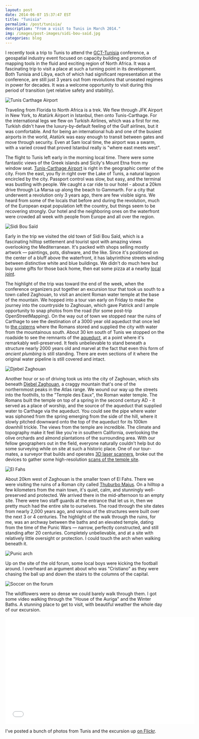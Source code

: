 ```yaml
---
layout: post
date: 2014-06-07 15:37:47 EST
title: "Tunisia"
permalink: /post/tunisia/
description: "From a visit to Tunis in March 2014."
img: /images/post-images/sidi-bou-said.jpg
categories: blog
---
```


I recently took a trip to Tunis to attend the [GCT-Tunisia](http://gct-tunisia.com/) conference, a geospatial industry event focused on capacity building and promotion of mapping tools in the fluid and exciting region of North Africa. It was a fascinating trip to visit a place at such a turning point in its development. Both Tunisia and Libya, each of which had significant representation at the conference, are still just 3 years out from revolutions that unseated regimes in power for decades. It was a welcome opportunity to visit during this period of transition (yet relative safety and stability).

![Tunis Carthage Airport](/images/post-images/tunis-carthage-airport.jpg)

Traveling from Florida to North Africa is a trek. We flew through JFK Airport in New York, to Atatürk Airport in Istanbul, then onto Tunis-Carthage. For the international legs we flew on Turkish Airlines, which was a first for me. Turkish didn't have the luxury-by-default feeling of the Gulf airlines, but it was comfortable. And for being an international hub and one of the busiest airports in the world, Atatürk was easy enough to transit between gates and move through security. Even at 5am local time, the airport was a swarm, with a varied crowd that proved Istanbul really is "where east meets west".

The flight to Tunis left early in the morning local time. There were some fantastic views of the Greek islands and Sicily's Mount Etna from my window seat. [Tunis-Carthage Airport](http://en.wikipedia.org/wiki/Tunis-Carthage_International_Airport) is right in the geographic center of the city. From the east, you fly in right over the Lake of Tunis, a natural lagoon encircled by the city. Passport control was slow, but easy, and the terminal was bustling with people. We caught a car ride to our hotel - about a 20km drive through La Marsa up along the beach to Gammarth. For a city that underwent a revolution only 3 years ago, there are few visible signs. We heard from some of the locals that before and during the revolution, much of the European expat population left the country, but things seem to be recovering strongly. Our hotel and the neighboring ones on the waterfront were crowded all week with people from Europe and all over the region.

![Sidi Bou Saïd](/images/post-images/sidi-bou-said.jpg)

Early in the trip we visited the old town of Sidi Bou Saïd, which is a fascinating hilltop settlement and tourist spot with amazing views overlooking the Mediterranean. It's packed with shops selling mostly artwork &mdash; paintings, pots, dishware, and the like. Since it's positioned on the center of a bluff above the waterfront, it has labyrinthine streets winding between  distinctive white and blue buildings. We didn't do much here but buy some gifts for those back home, then eat some pizza at a nearby [local joint](https://foursquare.com/v/lazur-carthago-%D8%AA%D9%88%D9%86%D8%B3/4e663e89e4cdf1e2c0e69752).

The highlight of the trip was toward the end of the week, when the conference organizers put together an excursion tour that took us south to a town called Zaghouan, to visit an ancient Roman water temple at the base of the mountain. We hopped into a tour van early on Friday to make the journey into the countryside to Zaghouan, which gave Patrick and I ample opportunity to snap photos from the road (for some post-trip OpenStreetMapping). On the way out of town we stopped near the ruins of Carthage to see the destination of a 3000 year old aqueduct that once led to [the cisterns](https://goo.gl/maps/xezzq) where the Romans stored and supplied the city with water from the mountainous south. About 30 km south of Tunis we stopped on the roadside to see the remnants of the [aqueduct](http://www.historvius.com/the-zaghouan-aqueduct-1615/), at a point where it's remarkably well-preserved. It feels unbelievable to stand beneath a structure nearly 2000 years old and marvel at the fact that even this form of _ancient plumbing_ is still standing. There are even sections of it where the original water pipeline is still covered and intact.

![Djebel Zaghouan](/images/post-images/water-temple.jpg)

Another hour or so of driving took us into the city of Zaghouan, which sits beneath [Djebel Zaghouan](http://en.wikipedia.org/wiki/Djebel_Zaghouan), a craggy mountain that's one of the northernmost peaks in the Atlas range. We wound our way up the  streets into the foothills, to the "Temple des Eaux", the Roman water temple. The Romans built the temple on top of a spring in the second century AD - it served as a place of worship, and the source of the aqueduct that supplied water to Carthage via the aqueduct. You could see the pipe where water was siphoned from the spring emerging from the side of the hill, where it slowly pitched downward onto the top of the aqueduct for its 100km downhill trickle. The views from the temple are incredible. The climate and topography make it feel like you're in southern California, overlooking the olive orchards and almond plantations of the surrounding area. With our fellow geographers out in the field, everyone naturally couldn't help but do some surveying while on site at such a historic place. One of our tour-mates, a surveyor that builds and operates [3D laser scanners](http://www.zf-laser.com/Products.8.0.html?&L=1), broke out the devices to gather some high-resolution [scans of the temple site](https://www.flickr.com/photos/colemanm/14125287576/).

![El Fahs](/images/post-images/elfahs.jpg)

About 20km west of Zaghouan is the smaller town of El Fahs. There we were visiting the ruins of a Roman city called [Thuburbo Majus](http://en.wikipedia.org/wiki/Thuburbo_Majus). On a hilltop a few kilometers from the main town, it's quiet, calm, and stunningly well-preserved and protected. We arrived there in the mid-afternoon to an empty site. There were two staff guards at the entrance that let us in, then we pretty much had the entire site to ourselves. The road through the site dates from nearly 2,000 years ago, and various of the structures were built over the next 3 or 4 centuries. The highlight of the walk through the ruins, for me, was an archway between the baths and an elevated temple, dating from the time of the Punic Wars &mdash; narrow, perfectly constructed, and still standing after 20 centuries. Completely unbelievable, and at a site with relatively little oversight or protection. I could touch the arch when walking beneath it.

![Punic arch](/images/post-images/thuburbo-majus-arch.jpg)

Up on the site of the old forum, some local boys were kicking the football around. I overheard an argument about who was "Cristiano" as they were chasing the ball up and down the stairs to the columns of the capital.

![Soccer on the forum](/images/post-images/thuburbo-majus-soccer.jpg)

The wildflowers were so dense we could barely walk through them. I got some video walking through the "House of the Auriga" and the Winter Baths. A stunning place to get to visit, with beautiful weather the whole day of our excursion.

<iframe src="//player.vimeo.com/video/95074378" width="600" height="338" frameborder="0" webkitallowfullscreen mozallowfullscreen allowfullscreen></iframe>

I've posted a bunch of photos from Tunis and the excursion up [on Flickr](https://www.flickr.com/photos/colemanm/collections/72157644648063657/).
